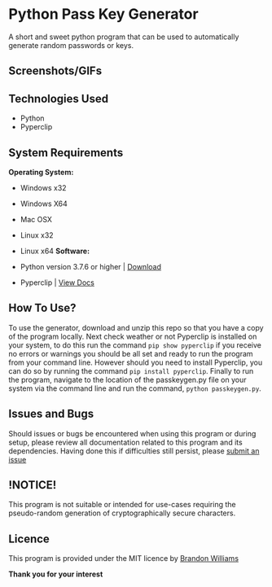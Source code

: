 # Python Pass Key Generator
A short and sweet python program that can be used to automatically generate random passwords or keys.
## Screenshots/GIFs

## Technologies Used
* Python
* Pyperclip

## System Requirements
**Operating System:**
* Windows x32
* Windows X64
* Mac OSX
* Linux x32
* Linux x64
**Software:**

* Python version 3.7.6 or higher | [Download](https://www.python.org/downloads/)
* Pyperclip | [View Docs](https://github.com/asweigart/pyperclip)

## How To Use?
To use the generator, download and unzip this repo so that you have a copy of the program locally. Next check weather or not Pyperclip is installed on your system, to do this run the command `pip show pyperclip` if you receive no errors or warnings you should be all set and ready to run the program from your command line. However should you need to install Pyperclip, you can do so by running the command `pip install pyperclip`. Finally to run the program, navigate to the location of the passkeygen.py file on your system via the command line and run the command, `python passkeygen.py`.

## Issues and Bugs
Should issues or bugs be encountered when using this program or during setup, please review all documentation related to this program and its dependencies. Having done this if difficulties still persist, please [submit an issue]()

## !NOTICE!
This program is not suitable or intended for use-cases requiring the pseudo-random generation of cryptographically secure characters.

## Licence
This program is provided under the MIT licence by [Brandon Williams](https://www.brandontwilliams.info)

**Thank you for your interest**

